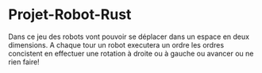 # Projet-Robot-Rust
Dans ce jeu des robots vont pouvoir se déplacer dans un espace en deux dimensions. A chaque tour un robot executera un ordre les ordres concistent en effectuer une rotation à droite ou à gauche ou avancer ou ne rien faire!
